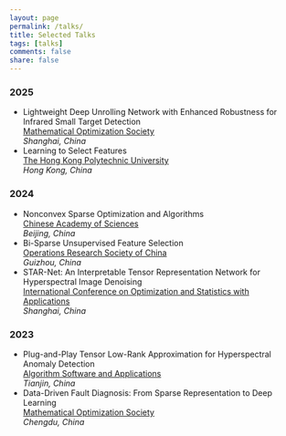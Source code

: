 ```yaml
---
layout: page
permalink: /talks/
title: Selected Talks
tags: [talks]
comments: false
share: false
---
```



### 2025
* Lightweight Deep Unrolling Network with Enhanced Robustness for Infrared Small Target Detection  <br>
<a href="../talks/2025-MOS.pdf" class="textlink" target="_blank"> Mathematical Optimization Society </a> <br>
<i>Shanghai, China</i><br>
* Learning to Select Features <br>
<a href="../talks/2025-POLYU.pdf" class="textlink" target="_blank"> The Hong Kong Polytechnic University </a><br>
<i>Hong Kong, China</i><br>


### 2024

* Nonconvex Sparse Optimization and Algorithms <br>
<a href="../talks/2024-CAS.pdf" class="textlink" target="_blank"> Chinese Academy of Sciences </a> <br>
<i>Beijing, China</i><br>
* Bi-Sparse Unsupervised Feature Selection <br>
<a href="../talks/2024-ORSC.pdf" class="textlink" target="_blank"> Operations Research Society of China </a><br>
<i>Guizhou, China</i><br>
* STAR-Net: An Interpretable Tensor Representation Network for Hyperspectral Image Denoising <br>
<a href="../talks/2024-ICOSA.pdf" class="textlink" target="_blank"> International Conference on Optimization and Statistics with Applications </a> <br>
<i>Shanghai, China</i><br>

### 2023

* Plug-and-Play Tensor Low-Rank Approximation for Hyperspectral Anomaly Detection  <br>
<a href="../talks/2023-ASA.pdf" class="textlink" target="_blank"> Algorithm Software and Applications </a> <br>
<i>Tianjin, China</i><br>
* Data-Driven Fault Diagnosis: From Sparse Representation to Deep Learning  <br>
<a href="../talks/2023-MOS.pdf" class="textlink" target="_blank"> Mathematical Optimization Society </a><br>
<i>Chengdu, China</i><br>

